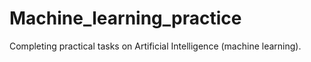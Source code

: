 # Machine_learning_practice
Completing practical tasks on Artificial Intelligence (machine learning).
